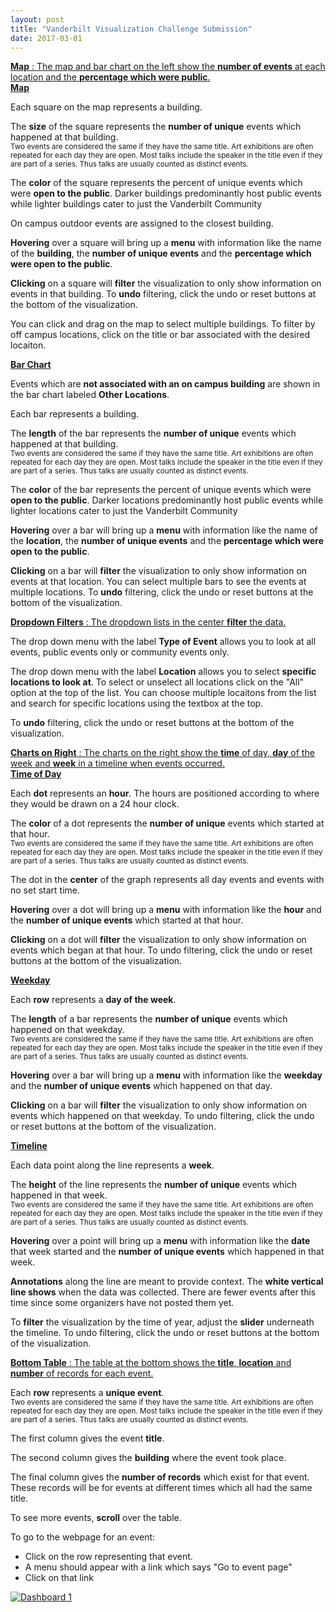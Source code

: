 ```yaml
---
layout: post
title: "Vanderbilt Visualization Challenge Submission"
date: 2017-03-01
---
```


<div id="accordion" role="tablist" aria-multiselectable="true">
	<div class="card">
		<a data-toggle="collapse" data-parent="#accordion" href="#collapseOne" aria-expanded="false" aria-controls="collapseOne">
			<div class="card-header" role="tab" id="headingOne">
				<b>Map</b>
				: The map and bar chart on the left show the <b>number of events</b> at each location and the <b>percentage which were public</b>.
			</div>
		</a>
		<div id="collapseOne" class="collapse" role="tabpanel" aria-labelledby="headingOne">
			<div class="card-block">
				<div id="map-accordion" role="tablist" aria-multiselectable="true">
					<div class="card">
						<a data-toggle="collapse" data-parent="#map-accordion" href="#map-collapseOne" aria-expanded="true" aria-controls="map-collapseOne">
							<div class="card-header" role="tab" id="map-headingOne">
								<b>
								Map
								</b>
							</div>
						</a>
						<div id="map-collapseOne" class="collapse show" role="tabpanel" aria-labelledby="map-headingOne">
							<div class="card-block">
								<p>Each square on the map represents a building.</p>
								<p>The <b>size</b> of the square represents the <b>number of unique</b> events which happened at that building.
									<br/>
									<small>Two events are considered the same if they have the same title. Art exhibitions are often repeated for each day they are open. Most talks include the speaker in the title even if they are part of a series. Thus talks are usually counted as distinct events.
									</small>
								</p>
								<p>
									The <b>color</b> of the square represents the percent of unique events which were <b>open to the public</b>. Darker buildings predominantly host public events while lighter buildings cater to just the Vanderbilt Community
								</p>
								<p>
									On campus outdoor events are assigned to the closest building.
								</p>
								<p>
									<b>Hovering</b> over a square will bring up a <b>menu</b> with information like the name of the <b>building</b>, the <b>number of unique events</b> and the <b>percentage which were open to the public</b>.
								</p>
								<p>
									<b>Clicking</b> on a square will <b>filter</b> the visualization to only show information on events in that building. To <b>undo</b> filtering, click the undo or reset buttons at the bottom of the visualization.
								</p>
								<p>
									You can click and drag on the map to select multiple buildings. To filter by off campus locations, click on the title or bar associated with the desired locaiton.
								</p>
							</div>
						</div>
					</div>
					<div class="card">
						<a data-toggle="collapse" data-parent="#map-accordion" href="#map-collapseTwo" aria-expanded="false" aria-controls="map-collapseTwo">
							<div class="card-header" role="tab" id="map-headingTwo">
								<b>Bar Chart</b>
							</div>
						</a>
						<div id="map-collapseTwo" class="collapse" role="tabpanel" aria-labelledby="map-headingTwo	">
							<div class="card-block">
								<p>
									Events which are <b>not associated with an on campus building</b> are shown in the bar chart labeled <b>Other Locations</b>.
								</p>
								<p>Each bar represents a building.</p>
								<p>The <b>length</b> of the bar represents the <b>number of unique</b> events which happened at that building.
									<br/>
									<small>Two events are considered the same if they have the same title. Art exhibitions are often repeated for each day they are open. Most talks include the speaker in the title even if they are part of a series. Thus talks are usually counted as distinct events.
									</small>
								</p>
								<p>
									The <b>color</b> of the bar represents the percent of unique events which were <b>open to the public</b>. Darker locations predominantly host public events while lighter locations cater to just the Vanderbilt Community
								</p>
								<p>
								<b>Hovering</b> over a bar will bring up a <b>menu</b> with information like the name of the <b>location</b>, the <b>number of unique events</b> and the <b>percentage which were open to the public</b>.
							</p>
							<p>
								<b>Clicking</b> on a bar will <b>filter</b> the visualization to only show information on events at that location. You can select multiple bars to see the events at multiple locations. To <b>undo</b> filtering, click the undo or reset buttons at the bottom of the visualization.
							</p>
						</div>
					</div>
				</div>
			</div>
		</div>
	</div>
</div>
<div class="card">
	<a data-toggle="collapse" data-parent="#accordion" href="#collapseFour" aria-expanded="false" aria-controls="collapseFour">
		<div class="card-header" role="tab" id="headingFour">
			<b>Dropdown Filters</b>
			: The dropdown lists in the center <b>filter</b> the data.
		</div>
	</a>
	<div id="collapseFour" class="collapse" role="tabpanel" aria-labelledby="headingFour">
		<div class="card-block">
			<p>
				The drop down menu with the label <b>Type of Event</b> allows you to look at all events, public events only or community events only.
			</p>
			<p>
				The drop down menu with the label <b>Location</b> allows you to select <b>specific locations to look at</b>. To select or unselect all locations click on the "All" option at the top of the list. You can choose multiple locaitons from the list and search for specific locations using the textbox at the top.
			</p>
			<p>
				To <b>undo</b> filtering, click the undo or reset buttons at the bottom of the visualization.
			</p>
		</div>
	</div>
</div>
<div class="card">
	<a class="collapsed" data-toggle="collapse" data-parent="#accordion" href="#collapseTwo" aria-expanded="false" aria-controls="collapseTwo">
		<div class="card-header" role="tab" id="headingTwo">
			<b>Charts on Right</b>
			: The charts on the right show the <b>time</b> of day, <b>day</b> of the week and <b>week</b> in a timeline when events occurred.
		</div>
	</a>
	<div id="collapseTwo" class="collapse" role="tabpanel" aria-labelledby="headingTwo">
		<div class="card-block">
			<div id="chart-accordion" role="tablist" aria-multiselectable="true">
				<div class="card">
					<a data-toggle="collapse" data-parent="#chart-accordion" href="#chart-collapseOne" aria-expanded="true" aria-controls="collapseOne">
						<div class="card-header" role="tab" id="headingOne">
							<b>
							Time of Day
							</b>
						</div>
					</a>
					<div id="chart-collapseOne" class="collapse show" role="tabpanel" aria-labelledby="headingOne">
						<div class="card-block">
							<p>Each <b>dot</b> represents an <b>hour</b>. The hours are positioned according to where they would be drawn on a 24 hour clock.
							</p>
							<p>
								The <b>color</b> of a dot represents the <b>number of unique</b> events which started at that hour.
								<br/>
								<small>Two events are considered the same if they have the same title. Art exhibitions are often repeated for each day they are open. Most talks include the speaker in the title even if they are part of a series. Thus talks are usually counted as distinct events.
								</small>
							</p>
							<p>
								The dot in the <b>center</b> of the graph represents all day events and events with no set start time.
							</p>
							<p>
								<b>Hovering</b> over a dot will bring up a <b>menu</b> with information like the <b>hour</b> and the <b>number of unique events</b> which started at that hour.
							</p>
							<p>
								<b>Clicking</b> on a dot will <b>filter</b> the visualization to only show information on events which began at that hour. To undo filtering, click the undo or reset buttons at the bottom of the visualization.
							</p>
						</div>
					</div>
				</div>
				<div class="card">
					<a class="collapsed" data-toggle="collapse" data-parent="#chart-accordion" href="#chart-collapseTwo" aria-expanded="false" aria-controls="collapseTwo">
						<div class="card-header" role="tab" id="headingTwo">
							<b>
							Weekday
							</b>
						</div>
					</a>
					<div id="chart-collapseTwo" class="collapse" role="tabpanel" aria-labelledby="headingTwo">
						<div class="card-block">
							<p>
								Each <b>row</b> represents a <b>day of the week</b>.
							</p>
							<p>
								The <b>length</b> of a bar represents the <b>number of unique</b> events which happened on that weekday.
								<br/>
								<small>Two events are considered the same if they have the same title. Art exhibitions are often repeated for each day they are open. Most talks include the speaker in the title even if they are part of a series. Thus talks are usually counted as distinct events.
								</small>
							</p>
							<p>
								<b>Hovering</b> over a bar will bring up a <b>menu</b> with information like the <b>weekday</b> and the <b>number of unique events</b> which happened on that day.
							</p>
							<p>
								<b>Clicking</b> on a bar will <b>filter</b> the visualization to only show information on events which happened on that weekday. To undo filtering, click the undo or reset buttons at the bottom of the visualization.
							</p>
						</div>
					</div>
				</div>
				<div class="card">
					<a class="collapsed" data-toggle="collapse" data-parent="#chart-accordion" href="#chart-collapseThree" aria-expanded="false" aria-controls="collapseThree">
						<div class="card-header" role="tab" id="headingThree">
							<b>
							Timeline
							</b>
						</div>
					</a>
					<div id="chart-collapseThree" class="collapse" role="tabpanel" aria-labelledby="headingThree">
						<div class="card-block">
							<p>
								Each data point along the line represents a <b>week</b>.
							</p>
							<p>
								The <b>height</b> of the line represents the <b>number of unique</b> events which happened in that week.
								<br/>
								<small>Two events are considered the same if they have the same title. Art exhibitions are often repeated for each day they are open. Most talks include the speaker in the title even if they are part of a series. Thus talks are usually counted as distinct events.
								</small>
							</p>
							<p>
								<b>Hovering</b> over a point will bring up a <b>menu</b> with information like the <b>date</b> that week started and the <b>number of unique events</b> which happened in that week.
							</p>
							<p>
								<b>Annotations</b>	 along the line are meant to provide context. The <b>white vertical line shows</b> when the data was collected. There are fewer events after this time since some organizers have not posted them yet.
							</p>
							<p>
								To <b>filter</b> the visualization by the time of year, adjust the <b>slider</b> underneath the timeline. To undo filtering, click the undo or reset buttons at the bottom of the visualization.
							</p>
						</div>
					</div>
				</div>
			</div>
		</div>
	</div>
</div>
<div class="card">
	<a class="collapsed" data-toggle="collapse" data-parent="#accordion" href="#collapseThree" aria-expanded="false" aria-controls="collapseThree">
		<div class="card-header" role="tab" id="headingThree">
			<b>Bottom Table</b>
			: The table at the bottom shows the <b>title</b>, <b>location</b> and <b>number</b> of records for each event.
		</div>
	</a>
	<div id="collapseThree" class="collapse" role="tabpanel" aria-labelledby="headingThree">
		<div class="card-block">
			<p>
				Each <b>row</b> represents a <b>unique event</b>.
				<br/>
				<small>Two events are considered the same if they have the same title. Art exhibitions are often repeated for each day they are open. Most talks include the speaker in the title even if they are part of a series. Thus talks are usually counted as distinct events.
				</small>
			</p>
			<p>
				The first column gives the event <b>title</b>.
			</p>
			<p>
				The second column gives the <b>building</b> where the event took place.
			</p>
			<p>
				The final column gives the <b>number of records</b> which exist for that event. These records will be for events at different times which all had the same title.
			</p>
			<p>
				To see more events, <b>scroll</b> over the table.
			</p>
			<p>
				To go to the webpage for an event:
				<ul>
					<li>Click on the row representing that event.</li>
					<li>A menu should appear with a link which says "Go to event page"</li>
					<li>Click on that link</li>
				</ul>
			</p>
		</div>
	</div>
</div>


<div class='tableauPlaceholder' id='viz1486765639656' style='position: relative'>
	<noscript><a href='#'><img alt='Dashboard 1 ' src='https:&#47;&#47;public.tableau.com&#47;static&#47;images&#47;Pl&#47;PlacesandSpacesforVanderbilt&#47;Dashboard1&#47;1_rss.png' style='border: none' /></a></noscript>
	<object class='tableauViz'	style='display:none;'><param name='host_url' value='https%3A%2F%2Fpublic.tableau.com%2F' /> <param name='site_root' value='' /><param name='name' value='PlacesandSpacesforVanderbilt&#47;Dashboard1' /><param name='tabs' value='no' /><param name='toolbar' value='yes' /><param name='static_image' value='https:&#47;&#47;public.tableau.com&#47;static&#47;images&#47;Pl&#47;PlacesandSpacesforVanderbilt&#47;Dashboard1&#47;1.png' /> <param name='animate_transition' value='yes' /><param name='display_static_image' value='yes' /><param name='display_spinner' value='yes' /><param name='display_overlay' value='yes' /><param name='display_count' value='yes' />
	</object>
</div>

<script type='text/javascript'>
	var divElement = document.getElementById('viz1486765639656');
	var vizElement = divElement.getElementsByTagName('object')[0];
	vizElement.style.width='1204px';vizElement.style.height='869px';
	var scriptElement = document.createElement('script');
	scriptElement.src = 'https://public.tableau.com/javascripts/api/viz_v1.js';
	vizElement.parentNode.insertBefore(scriptElement, vizElement);
</script>

